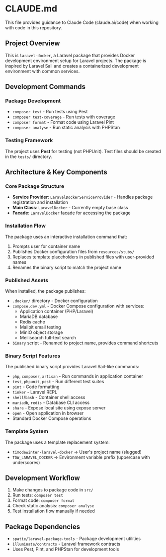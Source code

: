 # CLAUDE.md

This file provides guidance to Claude Code (claude.ai/code) when working with code in this repository.

## Project Overview

This is `laravel-docker`, a Laravel package that provides Docker development environment setup for Laravel projects. The package is inspired by Laravel Sail and creates a containerized development environment with common services.

## Development Commands

### Package Development
- `composer test` - Run tests using Pest
- `composer test-coverage` - Run tests with coverage
- `composer format` - Format code using Laravel Pint
- `composer analyse` - Run static analysis with PHPStan

### Testing Framework
The project uses **Pest** for testing (not PHPUnit). Test files should be created in the `tests/` directory.

## Architecture & Key Components

### Core Package Structure
- **Service Provider**: `LaravelDockerServiceProvider` - Handles package registration and installation
- **Main Class**: `LaravelDocker` - Currently empty base class
- **Facade**: `LaravelDocker` facade for accessing the package

### Installation Flow
The package uses an interactive installation command that:
1. Prompts user for container name
2. Publishes Docker configuration files from `resources/stubs/`
3. Replaces template placeholders in published files with user-provided names
4. Renames the binary script to match the project name

### Published Assets
When installed, the package publishes:
- `.docker/` directory - Docker configuration
- `compose.dev.yml` - Docker Compose configuration with services:
  - Application container (PHP/Laravel)
  - MariaDB database
  - Redis cache
  - Mailpit email testing
  - MinIO object storage
  - Meilisearch full-text search
- `binary` script - Renamed to project name, provides command shortcuts

### Binary Script Features
The published binary script provides Laravel Sail-like commands:
- `php`, `composer`, `artisan` - Run commands in application container
- `test`, `phpunit`, `pest` - Run different test suites
- `pint` - Code formatting
- `tinker` - Laravel REPL
- `shell`/`bash` - Container shell access
- `mariadb`, `redis` - Database CLI access
- `share` - Expose local site using expose server
- `open` - Open application in browser
- Standard Docker Compose operations

### Template System
The package uses a template replacement system:
- `timodewinter-laravel-docker` → User's project name (slugged)
- `TDW_LARAVEL_DOCKER` → Environment variable prefix (uppercase with underscores)

## Development Workflow

1. Make changes to package code in `src/`
2. Run tests: `composer test`
3. Format code: `composer format`
4. Check static analysis: `composer analyse`
5. Test installation flow manually if needed

## Package Dependencies
- `spatie/laravel-package-tools` - Package development utilities
- `illuminate/contracts` - Laravel framework contracts
- Uses Pest, Pint, and PHPStan for development tools